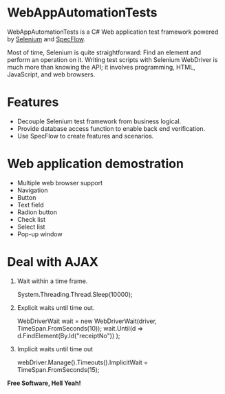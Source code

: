 # WebAppAutomationTests

WebAppAutomationTests is a C# Web application test framework powered by [Selenium](http://www.seleniumhq.org/) and [SpecFlow](http://specflow.org/). 

Most of time, Selenium is quite straightforward: Find an element and perform an operation on it. Writing test scripts with Selenium WebDriver is much more than knowing the API; it involves programming, HTML, JavaScript, and web browsers.

# Features
 - Decouple Selenium test framework from business logical.
 - Provide database access function to enable back end verification.
 - Use SpecFlow to create features and scenarios. 

# Web application demostration
 - Multiple web browser support
 - Navigation 
 - Button
 - Text field
 - Radion button
 - Check list
 - Select list 
 - Pop-up window
 
# Deal with AJAX
 1. Wait within a time frame.
 
	System.Threading.Thread.Sleep(10000);
	
 2. Explicit waits until time out.
	
	WebDriverWait wait = new WebDriverWait(driver, TimeSpan.FromSeconds(10));
	wait.Until(d => d.FindElement(By.Id("receiptNo")) );
	
 3. Implicit waits until time out
 
    webDriver.Manage().Timeouts().ImplicitWait = TimeSpan.FromSeconds(15);


 
**Free Software, Hell Yeah!**

